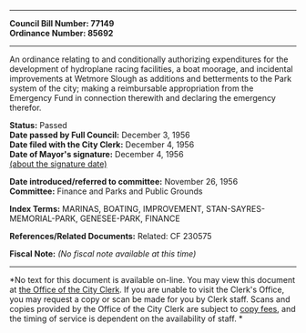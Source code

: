 * * * * *  
  
**Council Bill Number: [](#h0)[](#h2)77149**   
**Ordinance Number: 85692**  
  
* * * * *  
  
An ordinance relating to and conditionally authorizing expenditures for the development of hydroplane racing facilities, a boat moorage, and incidental improvements at Wetmore Slough as additions and betterments to the Park system of the city; making a reimbursable appropriation from the Emergency Fund in connection therewith and declaring the emergency therefor.  
  
**Status:** Passed   
**Date passed by Full Council:** December 3, 1956   
**Date filed with the City Clerk:** December 4, 1956   
**Date of Mayor's signature:** December 4, 1956   
[(about the signature date)](/~public/approvaldate.htm)   
  
  
**Date introduced/referred to committee:** November 26, 1956   
**Committee:** Finance and Parks and Public Grounds   
  
**Index Terms:** MARINAS, BOATING, IMPROVEMENT, STAN-SAYRES-MEMORIAL-PARK, GENESEE-PARK, FINANCE  
  
**References/Related Documents:** Related: CF 230575  
  
**Fiscal Note:** *(No fiscal note available at this time)*  
  
* * * * *  
  
*No text for this document is available on-line. You may view this document at [the Office of the City Clerk](http://www.seattle.gov/leg/clerk/contactUs.htm). If you are unable to visit the Clerk's Office, you may request a copy or scan be made for you by Clerk staff. Scans and copies provided by the Office of the City Clerk are subject to [copy fees](http://clerk.seattle.gov/~public/clerkfees.htm), and the timing of service is dependent on the availability of staff. *  
  
  
